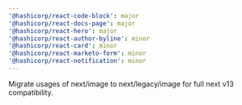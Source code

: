```yaml
---
'@hashicorp/react-code-block': major
'@hashicorp/react-docs-page': major
'@hashicorp/react-hero': major
'@hashicorp/react-author-byline': minor
'@hashicorp/react-card': minor
'@hashicorp/react-marketo-form': minor
'@hashicorp/react-notification': minor
---
```


Migrate usages of next/image to next/legacy/image for full next v13 compatibility.

